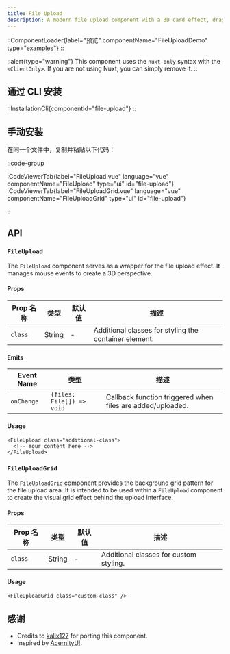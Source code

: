 ```yaml
---
title: File Upload
description: A modern file upload component with a 3D card effect, drag-and-drop functionality, and a responsive grid background pattern.
---
```


::ComponentLoader{label="预览" componentName="FileUploadDemo" type="examples"}
::

::alert{type="warning"}
This component uses the `nuxt-only` syntax with the `<ClientOnly>`. If you are not using Nuxt, you can simply remove it.
::

## 通过 CLI 安装

::InstallationCli{componentId="file-upload"}
::

## 手动安装

在同一个文件中，复制并粘贴以下代码：

::code-group

:CodeViewerTab{label="FileUpload.vue" language="vue" componentName="FileUpload" type="ui" id="file-upload"}
:CodeViewerTab{label="FileUploadGrid.vue" language="vue" componentName="FileUploadGrid" type="ui" id="file-upload"}

::

## API

### `FileUpload`

The `FileUpload` component serves as a wrapper for the file upload effect. It manages mouse events to create a 3D perspective.

#### Props

| Prop 名称 | 类型   | 默认值 | 描述                                                  |
| --------- | ------ | ------ | ----------------------------------------------------- |
| `class`   | String | -      | Additional classes for styling the container element. |

#### Emits

| Event Name | 类型                      | 描述                                                       |
| ---------- | ------------------------- | ---------------------------------------------------------- |
| `onChange` | `(files: File[]) => void` | Callback function triggered when files are added/uploaded. |

#### Usage

```vue [MyComponent.vue]
<FileUpload class="additional-class">
  <!-- Your content here -->
</FileUpload>
```

### `FileUploadGrid`

The `FileUploadGrid` component provides the background grid pattern for the file upload area. It is intended to be used within a `FileUpload` component to create the visual grid effect behind the upload interface.

#### Props

| Prop 名称 | 类型   | 默认值 | 描述                                   |
| --------- | ------ | ------ | -------------------------------------- |
| `class`   | String | -      | Additional classes for custom styling. |

#### Usage

```vue [MyComponent.vue]
<FileUploadGrid class="custom-class" />
```

## 感谢

- Credits to [kalix127](https://github.com/kalix127) for porting this component.
- Inspired by [AcernityUI](https://ui.aceternity.com/components/file-upload).
